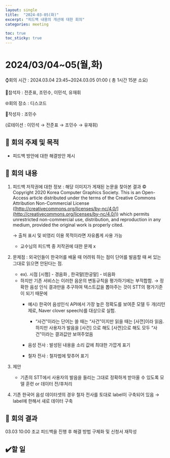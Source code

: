 ```yaml
---
layout: single
title:  "2024-03-05(화)"
excerpt: "피드백 내용의 개선에 대한 회의"
categories: meeting

toc: true
toc_sticky: true
---
```



# 2024/03/04~05(월,화)

⌚회의 시간 : 2024.03.04 23:45~2024.03.05 01:00 ( 총 1시간 15분 소요)

👤참석자 : 전준표, 조민수, 이민석, 유재휘

🌐회의 장소 :  디스코드

📝작성자 :  조민수

(로테이션 : 이민석 → 전준표 → 조민수 → 유재휘)

## 🔳 **회의 주제 및 목적**

- 피드백 방안에 대한 해결방안 제시

## 🔳 **회의 내용**

1. 피드백 저작권에 대한 정보 : 해당 이미지가 게재된 논문을 찾아본 결과 © Copyright 2020 Korea Computer Graphics Society. This is an Open-Access article distributed under the terms of the Creative Commons Attribution Non-Commercial License ([http://creativecommons.org/licenses/by-nc/4.0/](http://creativecommons.org/licenses/by-nc/4.0/)) which permits unrestricted non-commercial use, distribution, and reproduction in any medium, provided the original work is properly cited. 
    
    → 출처 표시 및 비영리 이용 목적이라면 자유롭게 사용 가능 
    
    - 교수님의 피드백 중 저작권에 대한 문제 x
2. 문제점 : 외국인들이 한국어를 배울 때 어려워 하는 점이 단어를 발음할 때 써 있는 그대로 읽으면 안된다는 점.
    - ex). 시점 [시쩜] - 경음화 , 한국말[한궁말] - 비음화
    - 하지만 기존 서비스는 이러한 음운의 변동규칙을 평가하기에는 부적합함. → 정확한 음성 인식 결과만을 추구하여 텍스트값을 뽑아주는 것이 STT의 평가기준이 되기 때문에
        - 예시) 한국어 음성인식 API에서 가장 높은 정확도를 보여준 모델 두 개(리턴제로, Naver clover speech)를 대상으로 실험.
            - “사건”이라는 단어는 쓸 때는 “사건”이지만 읽을 때는 [사껀]이라 읽음. 하지만 사용자가 발음을 [사건] 으로 해도 [사껀]으로 해도 모두 “사건”이라는 결과값만 보여주었음
            
        - 음성 전사 : 발성된 내용을 소리 값에 최대한 가깝게 표기
        - 철자 전사 : 철자법에 맞추어 표기
        
3. 제안
    - 기존의 STT에서 사용자의 발음을 들리는 그대로 정확하게 받아올 수 있도록 모델 훈련 or 데이터 전/후처리

1. 기존 한국어 음성 데이터셋의 경우 철자 전사를 토대로 label이 구축되어 있음 → label에 한해서 새로 데이터 구축

## 🔳 **회의 결과**

03.03 10:00 조교 피드백을 진행 후 해결 방법 구체화 및 신청서 재작성

## ✔️할 일

